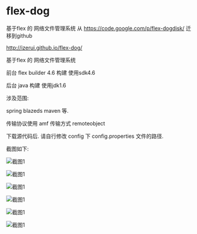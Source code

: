 flex-dog
========

基于flex 的 网络文件管理系统 从 https://code.google.com/p/flex-dogdisk/ 迁移到github



http://izerui.github.io/flex-dog/


基于flex 的 网络文件管理系统

前台 flex builder 4.6 构建 使用sdk4.6

后台 java 构建 使用jdk1.6

涉及范围:

spring blazeds maven 等.

传输协议使用 amf 传输方式 remoteobject

下载源代码后. 请自行修改 config 下 config.properties 文件的路径.

截图如下:


![截图1](http://flex-dogdisk.googlecode.com/files/QQ%E6%88%AA%E5%9B%BE20120109172431.png)

![截图1](http://flex-dogdisk.googlecode.com/files/QQ%E6%88%AA%E5%9B%BE20120109172345.png)

![截图1](http://flex-dogdisk.googlecode.com/files/QQ%E6%88%AA%E5%9B%BE20120109173824.png)

![截图1](http://flex-dogdisk.googlecode.com/files/%E6%9C%AA%E5%91%BD%E5%90%8D.jpg)

![截图1](http://flex-dogdisk.googlecode.com/files/QQ%E6%88%AA%E5%9B%BE20120720154843.png)

![截图1](http://flex-dogdisk.googlecode.com/files/QQ%E6%88%AA%E5%9B%BE20120827112551.png)






